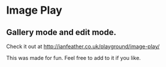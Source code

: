 # Image Play

## Gallery mode and edit mode.

Check it out at http://ianfeather.co.uk/playground/image-play/

This was made for fun. Feel free to add to it if you like.
